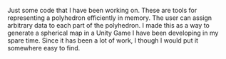 Just some code that I have been working on. These are tools for representing a polyhedron efficiently in memory. The user can assign arbitrary data to each part of the polyhedron. I made this as a way to generate a spherical map in a Unity Game I have been developing in my spare time. Since it has been a lot of work, I though I would put it somewhere easy to find.
